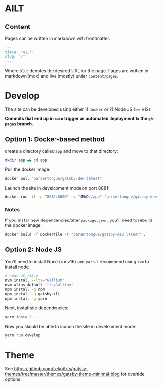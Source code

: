 # AILT


## Content

Pages can be written in markdown with frontmatter:

```markdown
---
title: "AILT"
slug: "/"
---
```

Where `slug` denotes the desired URL for the page.
Pages are written in markdown (mdx) and live (mostly) under `content/pages`.

# Develop

The site can be developed using either 1) `docker` or 2) Node JS (>= v12).


**Commits that end up in `main` trigger an automated deployment to the `gh-pages` branch.**

## Option 1: Docker-based method

create a directory called `app` and move to that directory:

```bash
mkdir app && cd app
```

Pull the docker image:

```bash
docker pull "parsertongue/gatsby-dev:latest"
```

Launch the site in development mode on port 8881:

```bash
docker run -it -p "8881:8000" -v "$PWD:/app" "parsertongue/gatsby-dev:latest"
```

### Notes

If you install new dependencies/alter `package.json`, you'll need to rebuild the docker image:

```bash
docker build -f Dockerfile -t "parsertongue/gatsby-dev:latest" .
```

## Option 2: Node JS

You'll need to install Node (>= v16) and `yarn`.  I recommend using `nvm` to install node:

```bash
# node JS v16.x
nvm install --lts="Gallium"
nvm alias default 'lts/Gallium'
npm install -g npm
npm install -g gatsby-cli
npm install -g yarn
```

Next, install site dependencies:

```bash
yarn install .
```

Now you should be able to launch the site in development mode:

```bash
yarn run develop
```

# Theme

See https://github.com/LekoArts/gatsby-themes/tree/master/themes/gatsby-theme-minimal-blog for override options.
